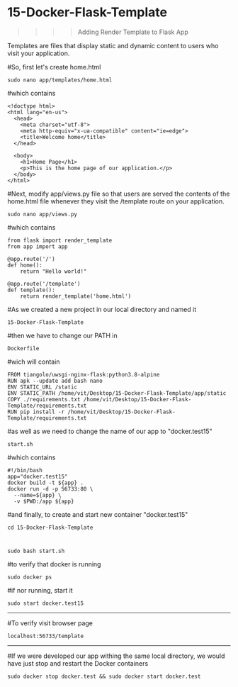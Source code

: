 # 15-Docker-Flask-Template
>>>>  Adding Render Template to Flask App

Templates are files that display static and dynamic content to users who visit your application. 

#So, first let's create home.html

    sudo nano app/templates/home.html

#which contains


    <!doctype html>
    <html lang="en-us">   
      <head>
        <meta charset="utf-8">
        <meta http-equiv="x-ua-compatible" content="ie=edge">
        <title>Welcome home</title>
      </head>
  
      <body>
        <h1>Home Page</h1>
        <p>This is the home page of our application.</p>
      </body> 
    </html>

#Next, modify app/views.py file so that users are served the contents of the home.html file whenever they visit the /template route on your application.

    sudo nano app/views.py

#which contains

    from flask import render_template
    from app import app 

    @app.route('/')
    def home():
        return "Hello world!"

    @app.route('/template')
    def template():
        return render_template('home.html')
        
#As we created a new project in our local directory and named it 

    15-Docker-Flask-Template

#then we have to change our PATH in 

    Dockerfile

#wich will contain

    FROM tiangolo/uwsgi-nginx-flask:python3.8-alpine
    RUN apk --update add bash nano
    ENV STATIC_URL /static
    ENV STATIC_PATH /home/vit/Desktop/15-Docker-Flask-Template/app/static
    COPY ./requirements.txt /home/vit/Desktop/15-Docker-Flask-Template/requirements.txt
    RUN pip install -r /home/vit/Desktop/15-Docker-Flask-Template/requirements.txt
        
#as well as we need to change the name of our app to "docker.test15"

    start.sh

#which contains

    #!/bin/bash
    app="docker.test15"
    docker build -t ${app} .
    docker run -d -p 56733:80 \
      --name=${app} \
      -v $PWD:/app ${app}

#and finally, to create and start new container "docker.test15"

    cd 15-Docker-Flask-Template

#
    sudo bash start.sh
    
#to verify that docker is running

    sudo docker ps
    
#if nor running, start it

    sudo start docker.test15

***

#To verify visit browser page 

    localhost:56733/template



****

#If we were developed our app withing the same local directory, we would have just stop and restart the Docker containers

    sudo docker stop docker.test && sudo docker start docker.test

